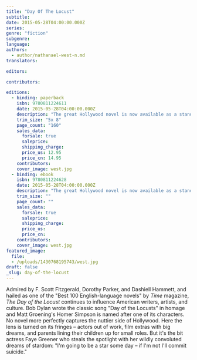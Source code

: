 ```yaml
---
title: "Day Of The Locust"
subtitle:
date: 2015-05-28T04:00:00.000Z
series:
genre: "fiction"
subgenre:
language:
authors:
  - author/nathanael-west-n.md
translators:

editors:

contributors:

editions:
  - binding: paperback
    isbn: 9780811224611
    date: 2015-05-28T04:00:00.000Z
    description: "The great Hollywood novel is now available as a stand-alone New Directions edition "
    trim_size: "5x 8"
    page_count: "160"
    sales_data:
      forsale: true
      saleprice:
      shipping_charge:
      price_us: 12.95
      price_cn: 14.95
    contributors:
    cover_image: west.jpg
  - binding: ebook
    isbn: 9780811224628
    date: 2015-05-28T04:00:00.000Z
    description: "The great Hollywood novel is now available as a stand-alone New Directions edition "
    trim_size: ""
    page_count: ""
    sales_data:
      forsale: true
      saleprice:
      shipping_charge:
      price_us:
      price_cn:
    contributors:
    cover_image: west.jpg
featured_image:
  file:
  - /uploads/1430768195743/west.jpg
draft: false
_slug: day-of-the-locust
---
```


Admired by F. Scott Fitzgerald, Dorothy Parker, and Dashiell Hammett, and hailed as one of the "Best 100 English-language novels" by _Time_ magazine, _The Day of the Locust_ continues to influence American writers, artists, and culture. Bob Dylan wrote the classic song "Day of the Locusts" in homage and Matt Groening's Homer Simpson is named after one of its characters. No novel more perfectly captures the nuttier side of Hollywood. Here the lens is turned on its fringes – actors out of work, film extras with big dreams, and parents lining their children up for small roles. But it's the bit actress Faye Greener who steals the spotlight with her wildly convoluted dreams of stardom: "I'm going to be a star some day – if I'm not I'll commit suicide."
